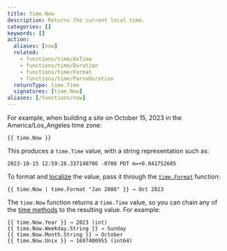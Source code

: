```yaml
---
title: time.Now
description: Returns the current local time.
categories: []
keywords: []
action:
  aliases: [now]
  related:
    - functions/time/AsTime
    - functions/time/Duration
    - functions/time/Format
    - functions/time/ParseDuration
  returnType: time.Time
  signatures: [time.Now]
aliases: [/functions/now]
---
```


For example, when building a site on October 15, 2023 in the America/Los_Angeles time zone:

```go-html-template
{{ time.Now }}
```

This produces a `time.Time` value, with a string representation such as:

```text
2023-10-15 12:59:28.337140706 -0700 PDT m=+0.041752605
```

To format and [localize](g) the value, pass it through the [`time.Format`] function:

```go-html-template
{{ time.Now | time.Format "Jan 2006" }} → Oct 2023
```

The `time.Now` function returns a `time.Time` value, so you can chain any of the [time methods] to the resulting value. For example:

```go-html-template
{{ time.Now.Year }} → 2023 (int)
{{ time.Now.Weekday.String }} → Sunday
{{ time.Now.Month.String }} → October
{{ time.Now.Unix }} → 1697400955 (int64)
```

[`time.Format`]: /functions/time/format/
[time methods]: /methods/time/
